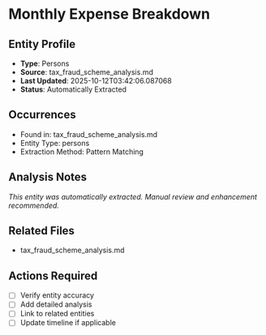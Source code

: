 # Monthly Expense Breakdown

## Entity Profile
- **Type**: Persons
- **Source**: tax_fraud_scheme_analysis.md
- **Last Updated**: 2025-10-12T03:42:06.087068
- **Status**: Automatically Extracted

## Occurrences
- Found in: tax_fraud_scheme_analysis.md
- Entity Type: persons
- Extraction Method: Pattern Matching

## Analysis Notes
*This entity was automatically extracted. Manual review and enhancement recommended.*

## Related Files
- tax_fraud_scheme_analysis.md

## Actions Required
- [ ] Verify entity accuracy
- [ ] Add detailed analysis
- [ ] Link to related entities
- [ ] Update timeline if applicable
